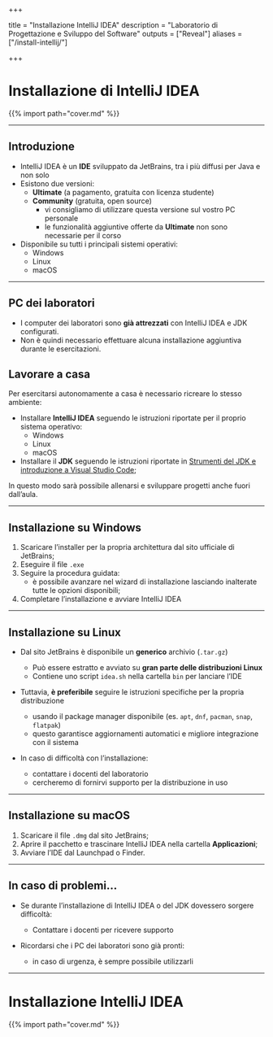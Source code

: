 +++

title = "Installazione IntelliJ IDEA"
description = "Laboratorio di Progettazione e Sviluppo del Software"
outputs = ["Reveal"]
aliases = ["/install-intellij/"]

+++

# Installazione di IntelliJ IDEA

{{% import path="cover.md" %}}

---

## Introduzione

* IntelliJ IDEA è un **IDE** sviluppato da JetBrains, tra i più diffusi per Java e non solo
* Esistono due versioni:
  * **Ultimate** (a pagamento, gratuita con licenza studente)
  * **Community** (gratuita, open source)
    * vi consigliamo di utilizzare questa versione sul vostro PC personale
    * le funzionalità aggiuntive offerte da **Ultimate** non sono necessarie per il corso
* Disponibile su tutti i principali sistemi operativi:
  * <i class="fa-brands fa-windows"></i> Windows
  * <i class="fa-brands fa-linux"></i> Linux
  * <i class="fa-brands fa-apple"></i> macOS

---
## PC dei laboratori

* I computer dei laboratori sono **già attrezzati** con IntelliJ IDEA e JDK configurati.  
* Non è quindi necessario effettuare alcuna installazione aggiuntiva durante le esercitazioni.   

## Lavorare a casa

Per esercitarsi autonomamente a casa è necessario ricreare lo stesso ambiente:  
 
- Installare **IntelliJ IDEA** seguendo le istruzioni riportate per il proprio sistema operativo:
   * <i class="fa-brands fa-windows"></i> Windows  
   * <i class="fa-brands fa-linux"></i> Linux  
   * <i class="fa-brands fa-apple"></i> macOS 
- Installare il **JDK** seguendo le istruzioni riportate in [Strumenti del JDK e introduzione a Visual Studio Code](lab/01-basic-tools/);

In questo modo sarà possibile allenarsi e sviluppare progetti anche fuori dall’aula.

--- 
## <i class="fa-brands fa-windows"></i> Installazione su Windows

1. Scaricare l’installer per la propria architettura dal <a src="https://www.jetbrains.com/idea/download/">sito ufficiale di JetBrains</a>;
2. Eseguire il file `.exe`
3. Seguire la procedura guidata:
   * è possibile avanzare nel wizard di installazione lasciando inalterate tutte le opzioni disponibili;
4. Completare l’installazione e avviare IntelliJ IDEA

---

## <i class="fa-brands fa-linux"></i> Installazione su Linux

* Dal sito JetBrains è disponibile un **generico** archivio (`.tar.gz`)  
  * Può essere estratto e avviato su **gran parte delle distribuzioni Linux**  
  * Contiene uno script `idea.sh` nella cartella `bin` per lanciare l’IDE  

* Tuttavia, **è preferibile** seguire le istruzioni specifiche per la propria distribuzione  
  * usando il package manager disponibile (es. `apt`, `dnf`, `pacman`, `snap`, `flatpak`)  
  * questo garantisce aggiornamenti automatici e migliore integrazione con il sistema  

* In caso di difficoltà con l’installazione:  
  * contattare i docenti del laboratorio  
  * cercheremo di fornirvi supporto per la distribuzione in uso

---

## <i class="fa-brands fa-apple"></i> Installazione su macOS


1. Scaricare il file `.dmg` dal <a src="https://www.jetbrains.com/idea/download/">sito JetBrains</a>;
2. Aprire il pacchetto e trascinare IntelliJ IDEA nella cartella **Applicazioni**;
3. Avviare l’IDE dal Launchpad o Finder.

---

## In caso di problemi...

* Se durante l’installazione di IntelliJ IDEA o del JDK dovessero sorgere difficoltà:  
  * Contattare i docenti per ricevere supporto  

* Ricordarsi che i PC dei laboratori sono già pronti:  
  * in caso di urgenza, è sempre possibile utilizzarli

---

# Installazione IntelliJ IDEA

{{% import path="cover.md" %}}
